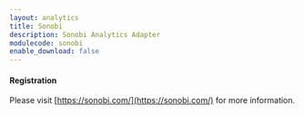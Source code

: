 ```yaml
---
layout: analytics
title: Sonobi
description: Sonobi Analytics Adapter
modulecode: sonobi
enable_download: false
---
```


#### Registration

Please visit [https://sonobi.com/](https://sonobi.com/) for more information.
